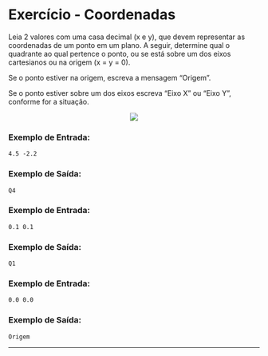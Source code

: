 # Exercício - Coordenadas

Leia 2 valores com uma casa decimal (x e y), que devem representar as coordenadas de um ponto em um plano. A seguir, determine qual o quadrante ao qual pertence o ponto, ou se está sobre um dos eixos cartesianos ou na origem (x = y = 0).

Se o ponto estiver na origem, escreva a mensagem “Origem”.

Se o ponto estiver sobre um dos eixos escreva “Eixo X” ou “Eixo Y”, conforme for a situação.

<p align="center">
  <img src="https://github.com/JonathanBarr0s/Udemy-Java/assets/132490863/2281a6e6-903d-426f-9eb3-4059fa94c9aa">
</p>

### Exemplo de Entrada:

```
4.5 -2.2
```

### Exemplo de Saída:

```
Q4
```

### Exemplo de Entrada:

```
0.1 0.1
```

### Exemplo de Saída:

```
Q1
```

### Exemplo de Entrada:

```
0.0 0.0
```

### Exemplo de Saída:

```
Origem
```

---

